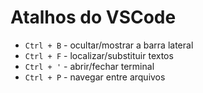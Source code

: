 # Atalhos do VSCode


- `Ctrl + B` - ocultar/mostrar a barra lateral
- `Ctrl + F` - localizar/substituir textos
- `Ctrl + '` - abrir/fechar terminal
- `Ctrl + P` - navegar entre arquivos